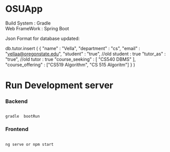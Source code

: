# OSUApp

Build System  : Gradle  
Web FrameWork : Spring Boot  

Json Format for database updated:

db.tutor.insert (
   {
      "name" : "Vella",
      "department" : "cs",
      "email" : "vellaa@oregonstate.edu",
      "student" : "true", //old student : true
      "tutor_as" : "true", //old tutor : true
      "course_seeking" : [ "CS540 DBMS" ],
      "course_offering" : ["CS519 Algorithm", "CS 515 Algoritm"]
   }
)


# Run Development server

### Backend

```

gradle  bootRun

```

### Frontend

```

ng serve or npm start

```
